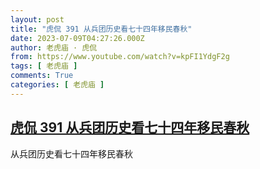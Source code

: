 ```yaml
---
layout: post
title: "虎侃 391 从兵团历史看七十四年移民春秋"
date: 2023-07-09T04:27:26.000Z
author: 老虎庙 · 虎侃
from: https://www.youtube.com/watch?v=kpFI1YdgF2g
tags: [ 老虎庙 ]
comments: True
categories: [ 老虎庙 ]
---
```

<!--1688876846000-->
[虎侃 391 从兵团历史看七十四年移民春秋](https://www.youtube.com/watch?v=kpFI1YdgF2g)
------

<div>
从兵团历史看七十四年移民春秋
</div>
